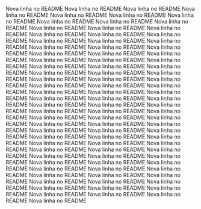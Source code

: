 Nova linha no README
Nova linha no README
Nova linha no README
Nova linha no README
Nova linha no README
Nova linha no README
Nova linha no README
Nova linha no README
Nova linha no README
Nova linha no README
Nova linha no README
Nova linha no README
Nova linha no README
Nova linha no README
Nova linha no README
Nova linha no README
Nova linha no README
Nova linha no README
Nova linha no README
Nova linha no README
Nova linha no README
Nova linha no README
Nova linha no README
Nova linha no README
Nova linha no README
Nova linha no README
Nova linha no README
Nova linha no README
Nova linha no README
Nova linha no README
Nova linha no README
Nova linha no README
Nova linha no README
Nova linha no README
Nova linha no README
Nova linha no README
Nova linha no README
Nova linha no README
Nova linha no README
Nova linha no README
Nova linha no README
Nova linha no README
Nova linha no README
Nova linha no README
Nova linha no README
Nova linha no README
Nova linha no README
Nova linha no README
Nova linha no README
Nova linha no README
Nova linha no README
Nova linha no README
Nova linha no README
Nova linha no README
Nova linha no README
Nova linha no README
Nova linha no README
Nova linha no README
Nova linha no README
Nova linha no README
Nova linha no README
Nova linha no README
Nova linha no README
Nova linha no README
Nova linha no README
Nova linha no README
Nova linha no README
Nova linha no README
Nova linha no README
Nova linha no README
Nova linha no README
Nova linha no README
Nova linha no README
Nova linha no README
Nova linha no README
Nova linha no README
Nova linha no README
Nova linha no README
Nova linha no README
Nova linha no README
Nova linha no README
Nova linha no README
Nova linha no README
Nova linha no README
Nova linha no README
Nova linha no README
Nova linha no README
Nova linha no README
Nova linha no README
Nova linha no README
Nova linha no README
Nova linha no README

